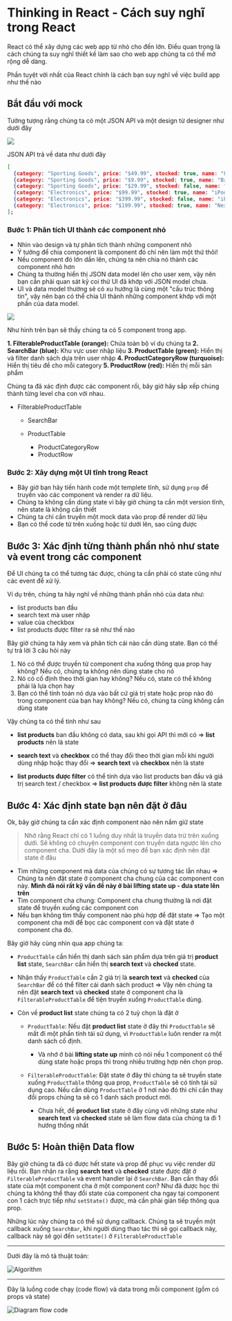 # Thinking in React - Cách suy nghĩ trong React

React có thể xây dựng các web app từ nhỏ cho đến lớn. Điều quan trọng là cách chúng ta suy nghĩ thiết kế làm sao cho web app chúng ta có thể mở rộng dễ dàng.

Phần tuyệt vời nhất của React chính là cách bạn suy nghĩ về việc build app như thế nào

## Bắt đầu với mock

Tưởng tượng rằng chúng ta có một JSON API và một design từ designer như dưới đây

![](./thinking-in-react-mock.png)

JSON API trả về data như dưới đây

```json
[
  {category: "Sporting Goods", price: "$49.99", stocked: true, name: "Football"},
  {category: "Sporting Goods", price: "$9.99", stocked: true, name: "Baseball"},
  {category: "Sporting Goods", price: "$29.99", stocked: false, name: "Basketball"},
  {category: "Electronics", price: "$99.99", stocked: true, name: "iPod Touch"},
  {category: "Electronics", price: "$399.99", stocked: false, name: "iPhone 5"},
  {category: "Electronics", price: "$199.99", stocked: true, name: "Nexus 7"}
];
```

### Bước 1: Phân tích UI thành các component nhỏ

- Nhìn vào design và tự phân tích thành những component nhỏ
- Ý tưởng để chia component là component đó chỉ nên làm một thứ thôi!
- Nếu component đó lớn dần lên, chúng ta nên chia nó thành các component nhỏ hơn
- Chúng ta thường hiển thị JSON data model lên cho user xem, vậy nên bạn cần phải quan sát kỹ coi thử UI đã khớp với JSON model chưa.
- UI và data model thường sẽ có xu hướng là cùng một "cấu trúc thông tin", vậy nên bạn có thể chia UI thành những component khớp với một phần của data model.

![](./thinking-in-react-components.png)

Như hình trên bạn sẽ thấy chúng ta có 5 component trong app.

**1. FilterableProductTable (orange):** Chứa toàn bộ ví dụ chúng ta
**2. SearchBar (blue):** Khu vực user nhập liệu
**3. ProductTable (green):** Hiển thị và filter danh sách dựa trên user nhập
**4. ProductCategoryRow (turquoise):** Hiển thị tiêu đề cho mỗi category
**5. ProductRow (red):** Hiển thị mỗi sản phẩm

Chúng ta đã xác định được các component rồi, bây giờ hãy sắp xếp chúng thành từng level cha con với nhau.

- FilterableProductTable

  - SearchBar
  - ProductTable

    - ProductCategoryRow
    - ProductRow

### Bước 2: Xây dựng một UI tĩnh trong React

- Bây giờ bạn hãy tiến hành code một templete tĩnh, sử dụng `prop` để truyền vào các component và render ra dữ liệu.
- Chúng ta không cần dùng state vì bây giờ chúng ta cần một version tĩnh, nên state là không cần thiết
- Chúng ta chỉ cần truyền một mock data vào prop để render dữ liệu
- Bạn có thể code từ trên xuống hoặc từ dưới lên, sao cũng được

## Bước 3: Xác định từng thành phần nhỏ như state và event trong các component

Để UI chúng ta có thể tương tác được, chúng ta cần phải có state cũng như các event để xử lý.

Ví dụ trên, chúng ta hãy nghĩ về những thành phần nhỏ của data như:

- list products ban đầu
- search text mà user nhập
- value của checkbox
- list products được filter ra sẽ như thế nào

Bây giờ chúng ta hãy xem và phân tích cái nào cần dùng state. Bạn có thể tự trả lời 3 câu hỏi này

1. Nó có thể được truyền từ component cha xuống thông qua prop hay không? Nếu có, chúng ta không nên dùng state cho nó
2. Nó có cố định theo thời gian hay không? Nếu có, state có thể không phải là lựa chọn hay
3. Bạn có thể tính toán nó dựa vào bất cứ giá trị state hoặc prop nào đó trong component của bạn hay không? Nếu có, chúng ta cũng không cần dùng state

Vậy chúng ta có thể tính như sau

- **list products** ban đầu không có data, sau khi gọi API thì mới có => **list products** nên là state

- **search text** và **checkbox** có thể thay đổi theo thời gian mỗi khi người dùng nhập hoặc thay đổi => **search text** và **checkbox** nên là state

- **list products được filter** có thể tính dựa vào list products ban đầu và giá trị search text / checkbox => **list products được filter** không nên là state

## Bước 4: Xác định state bạn nên đặt ở đâu

Ok, bây giờ chúng ta cần xác định component nào nên nắm giữ state

> Nhớ rằng React chỉ có 1 luồng duy nhất là truyền data trừ trên xuống dưới. Sẽ không có chuyện component con truyền data ngược lên cho component cha.
> Dưới đây là một số mẹo để bạn xác định nên đặt state ở đâu

- Tìm những component mà data của chúng có sự tương tác lẫn nhau => Chúng ta nên đặt state ở component cha chung của các component con này. **Mình đã nói rất kỹ vấn đề này ở bài lifting state up - đưa state lên trên**
- Tìm component cha chung: Component cha chung thường là nơi đặt state để truyền xuống các component con
- Nếu bạn không tìm thấy component nào phù hợp để đặt state => Tạo một component cha mới để bọc các component con và đặt state ở component cha đó.

Bây giờ hãy cùng nhìn qua app chúng ta:

- `ProductTable` cần hiển thị danh sách sản phẩm dựa trên giá trị **product list** state, `SearchBar` cần hiển thị **search text** và **checked** state.
- Nhận thấy `ProductTable` cần 2 giá trị là **search text** và **checked** của `SearchBar` để có thể filter cái danh sách product => Vậy nên chúng ta nên đặt **search text** và **checked** state ở component cha là `FilterableProductTable` để tiện truyền xuống `ProductTable` dùng.
- Còn về **product list** state chúng ta có 2 tuỳ chọn là đặt ở

  - `ProductTable`: Nếu đặt **product list** state ở đây thì `ProductTable` sẽ mất đi một phần tính tái sử dụng, vì `ProductTable` luôn render ra một danh sách cố định.

    - Và nhớ ở bài **lifting state up** mình có nói nếu 1 component có thể dùng state hoặc props thì trong nhiều trường hợp nên chọn prop.

  - `FilterableProductTable`: Đặt state ở đây thì chúng ta sẽ truyền state xuống `ProductTable` thông qua prop, `ProductTable` sẽ có tính tái sử dụng cao. Nếu cần dùng `ProductTable` ở 1 nơi nào đó thì chỉ cần thay đổi props chúng ta sẽ có 1 danh sách product mới.
    - Chưa hết, để **product list** state ở đây cùng với những state như **search text** và **checked** state sẽ làm flow data của chúng ta đi 1 hướng thống nhất

## Bước 5: Hoàn thiện Data flow

Bây giờ chúng ta đã có được hết state và prop để phục vụ việc render dữ liệu rồi. Bạn nhận ra rằng **search text** và **checked** state được đặt ở `FilterableProductTable` và event handler lại ở `SearchBar`. Bạn cần thay đổi state của một component cha ở một component con? Như đã được học thì chúng ta không thể thay đổi state của component cha ngay tại component con 1 cách trực tiếp như `setState()` được, mà cần phải gián tiếp thông qua prop.

Những lúc này chúng ta có thể sử dụng callback. Chúng ta sẽ truyền một callback xuống `SearchBar`, khi người dùng thao tác thì sẽ gọi callback này, callback này sẽ gọi đến `setState()` ở `FilterableProductTable`

---

Dưới đây là mô tả thuật toán:

![Algorithm](image.png)

---

Đây là luồng code chạy (code flow) và data trong mỗi component (gồm có props và state)

![Diagram flow code](image-1.png)
